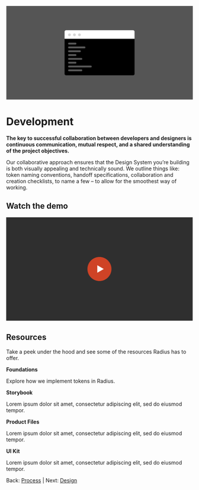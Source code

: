 ![Alternative Text](../assets/images/development.svg)

# Development

**The key to successful collaboration between developers and designers is continuous communication, mutual respect, and a shared understanding of the project objectives.**

Our collaborative approach ensures that the Design System you’re building is both visually appealing and technically sound. We outline things like: token naming conventions, handoff specifications, collaboration and creation checklists, to name a few – to allow for the smoothest way of working.

## Watch the demo

![Alternative Text](../assets/images/demo-placeholder.svg)

## Resources

Take a peek under the hood and see some of the resources Radius has to offer.

**Foundations**

Explore how we implement tokens in Radius.

**Storybook**

Lorem ipsum dolor sit amet, consectetur adipiscing elit, sed do eiusmod tempor.

**Product Files**

Lorem ipsum dolor sit amet, consectetur adipiscing elit, sed do eiusmod tempor.

**UI Kit**

Lorem ipsum dolor sit amet, consectetur adipiscing elit, sed do eiusmod tempor.

Back: [Process](process.md) | Next: [Design](design.md)